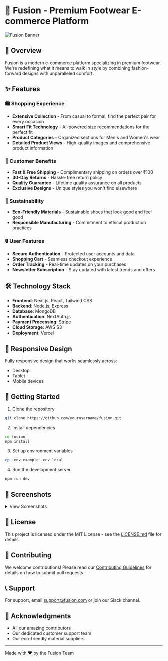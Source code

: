 # 🚀 Fusion - Premium Footwear E-commerce Platform

![Fusion Banner](/public/images/fusion-banner.png)

## 🌟 Overview

Fusion is a modern e-commerce platform specializing in premium footwear. We're redefining what it means to walk in style by combining fashion-forward designs with unparalleled comfort.

## ✨ Features

### 🛍️ Shopping Experience
- **Extensive Collection** - From casual to formal, find the perfect pair for every occasion
- **Smart Fit Technology** - AI-powered size recommendations for the perfect fit
- **Product Categories** - Organized sections for Men's and Women's wear
- **Detailed Product Views** - High-quality images and comprehensive product information

### 💫 Customer Benefits
- **Fast & Free Shipping** - Complimentary shipping on orders over ₹100
- **30-Day Returns** - Hassle-free return policy
- **Quality Guarantee** - Lifetime quality assurance on all products
- **Exclusive Designs** - Unique styles you won't find elsewhere

### 🌱 Sustainability
- **Eco-Friendly Materials** - Sustainable shoes that look good and feel good
- **Responsible Manufacturing** - Commitment to ethical production practices

### 🔒 User Features
- **Secure Authentication** - Protected user accounts and data
- **Shopping Cart** - Seamless checkout experience
- **Order Tracking** - Real-time updates on your purchases
- **Newsletter Subscription** - Stay updated with latest trends and offers

## 🛠️ Technology Stack

- **Frontend**: Next.js, React, Tailwind CSS
- **Backend**: Node.js, Express
- **Database**: MongoDB
- **Authentication**: NextAuth.js
- **Payment Processing**: Stripe
- **Cloud Storage**: AWS S3
- **Deployment**: Vercel

## 📱 Responsive Design

Fully responsive design that works seamlessly across:
- Desktop
- Tablet
- Mobile devices

## 🚀 Getting Started

1. Clone the repository
```bash
git clone https://github.com/yourusername/fusion.git
```

2. Install dependencies
```bash
cd fusion
npm install
```

3. Set up environment variables
```bash
cp .env.example .env.local
```

4. Run the development server
```bash
npm run dev
```

## 📸 Screenshots

<details>
<summary>View Screenshots</summary>

### Homepage
![Homepage](/screenshots/homepage.png)

### Product Catalog
![Product Catalog](/screenshots/catalog.png)

### Shopping Cart
![Shopping Cart](/screenshots/cart.png)

</details>

## 📄 License

This project is licensed under the MIT License - see the [LICENSE.md](LICENSE.md) file for details.

## 👥 Contributing

We welcome contributions! Please read our [Contributing Guidelines](CONTRIBUTING.md) for details on how to submit pull requests.

## 📞 Support

For support, email support@fusion.com or join our Slack channel.

## 🙏 Acknowledgments

- All our amazing contributors
- Our dedicated customer support team
- Our eco-friendly material suppliers

---

Made with ❤️ by the Fusion Team
